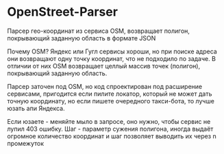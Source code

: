 # OpenStreet-Parser
Парсер гео-координат из сервиса OSM, возвращает полигон, покрывающий заданную область в формате JSON

Почему OSM?
Яндекс или Гугл сервисы хороши, но при поиске адреса они возвращают одну точку координат, что не подходило по задаче. В отличии от них OSM возвращает целлый массив точек (полигон),
покрывающий заданную область.

Парсер заточен под OSM, но код спроектирован под расширение сервисами, пригодится если пилите локатор, который не может дать точную координату, но если пишете очередного такси-бота,
то лучше юзать апи Яндекса.

Если юзаете - меняйте мыло в запросе, оно нужно, чтобы сервис не лупил 403 ошибку.
Шаг - параметр сужения полигона, иногда выдаёт огромное количество координат и шаг позволяет выводить их через n промежуток
